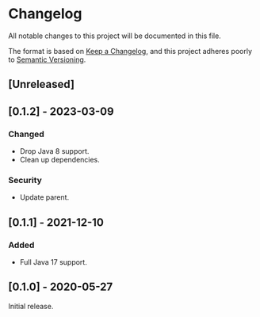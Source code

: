 # Changelog
All notable changes to this project will be documented in this file.

The format is based on [Keep a Changelog](https://keepachangelog.com/en/1.0.0/),
and this project adheres poorly to [Semantic Versioning](https://semver.org/spec/v2.0.0.html).

## [Unreleased]

## [0.1.2] - 2023-03-09
### Changed
- Drop Java 8 support.
- Clean up dependencies.

### Security
- Update parent.

## [0.1.1] - 2021-12-10
### Added
- Full Java 17 support.

## [0.1.0] - 2020-05-27

Initial release.
